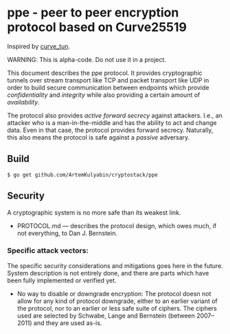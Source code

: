 ppe - peer to peer encryption protocol based on Curve25519
=====

Inspired by [curve_tun](https://github.com/jlouis/curve_tun).

WARNING: This is alpha-code. Do not use it in a project.

This document describes the ppe protocol. It provides cryptographic tunnels over stream transport like TCP and packet transport like UDP in order to build secure communication between endpoints which provide *confidentiality* and *integrity* while also providing a certain amount of *availability*.

The protocol also provides *active forward secrecy* against attackers. I.e., an attacker who is a man-in-the-middle and has the ability to act and change data. Even in that case, the protocol provides forward secrecy. Naturally, this also means the protocol is safe against a *passive* adversary.

Build
-----

```
$ go get github.com/ArtemKulyabin/cryptostack/ppe
```

Security
-------------

A cryptographic system is no more safe than its weakest link.

* PROTOCOL.md — describes the protocol design, which owes much, if not everything, to Dan J. Bernstein.

### Specific attack vectors:

The specific security considerations and mitigations goes here in the future. System description is not entirely done, and there are parts which have been fully implemented or verified yet.

* No way to disable or downgrade encryption: The protocol doesn not allow for any kind of protocol downgrade, either to an earlier variant of the protocol, nor to an earlier or less safe suite of ciphers. The ciphers used are selected by Schwabe, Lange and Bernstein (between 2007–2011) and they are used as-is.
